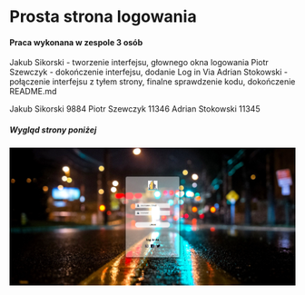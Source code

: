 # Prosta strona logowania
#### Praca wykonana w zespole 3 osób

Jakub Sikorski - tworzenie interfejsu, głownego okna logowania
Piotr Szewczyk - dokończenie interfejsu, dodanie Log in Via
Adrian Stokowski - połączenie interfejsu z tyłem strony, finalne sprawdzenie kodu, dokończenie README.md

Jakub Sikorski  9884
Piotr Szewczyk 11346
Adrian Stokowski 11345


##### Wygląd strony poniżej

![image description](./images/preview.png)

